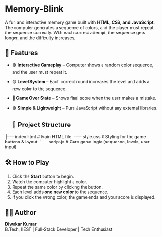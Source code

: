 # Memory-Blink
A fun and interactive memory game built with **HTML, CSS, and JavaScript**.  
The computer generates a sequence of colors, and the player must repeat the sequence correctly. With each correct attempt, the sequence gets longer, and the difficulty increases. 

## 🚀 Features
- 🟢 **Interactive Gameplay** – Computer shows a random color sequence, and the user must repeat it.  
- 🟡 **Level System** – Each correct round increases the level and adds a new color to the sequence.  
- 🔴 **Game Over State** – Shows final score when the user makes a mistake.  
- 🟣 **Simple & Lightweight** – Pure JavaScript without any external libraries.

  ## 📂 Project Structure
├── index.html # Main HTML file
├── style.css # Styling for the game buttons & layout
└── script.js # Core game logic (sequence, levels, user input)

## 🛠️ How to Play
1. Click the **Start** button to begin.  
2. Watch the computer highlight a color.  
3. Repeat the same color by clicking the button.  
4. Each level adds **one new color** to the sequence.  
5. If you click the wrong color, the game ends and your score is displayed.

## 👨‍💻 Author
**Diwakar Kumar**  
B.Tech, IIEST | Full-Stack Developer | Tech Enthusiast  
